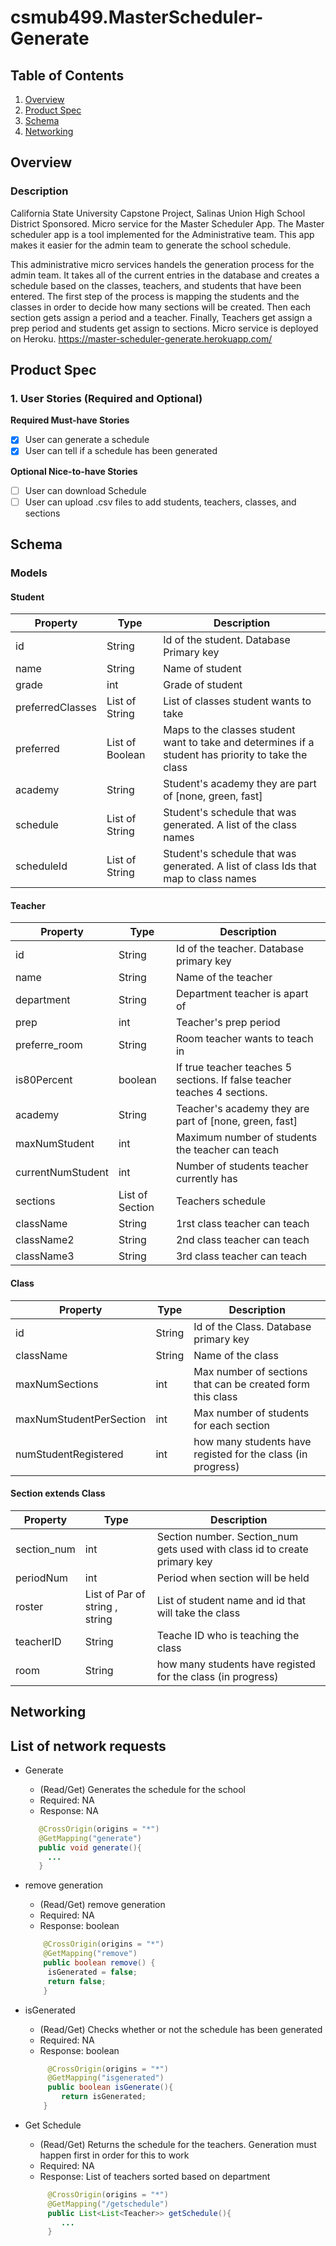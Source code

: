 # csmub499.MasterScheduler-Generate

## Table of Contents
1. [Overview](#Overview)
2. [Product Spec](#Product-Spec)
3. [Schema](#Schema)
4. [Networking](#Networking)

## Overview
### Description
California State University Capstone Project, Salinas Union High School District Sponsored. Micro service for the Master Scheduler App.
The Master scheduler app is a tool implemented for the Administrative team. This app makes it easier for the admin team to generate the school schedule. 

This administrative micro services handels the generation process for the admin team. It takes all of the current entries in the database and creates a schedule based on the classes, teachers, and students that have been entered. 
The first step of the process is mapping the students and the classes in order to decide how many sections will be created. Then each section gets assign a period and a teacher. Finally, Teachers get assign a prep period and students get assign to sections.
Micro service is deployed on Heroku. https://master-scheduler-generate.herokuapp.com/

## Product Spec

### 1. User Stories (Required and Optional)

**Required Must-have Stories**
  - [X] User can generate a schedule 
  - [X] User can tell if a schedule has been generated

**Optional Nice-to-have Stories**
  - [ ] User can download Schedule
  - [ ] User can upload .csv files to add students, teachers, classes, and sections

## Schema 

### Models
#### Student
|Property|Type|Description|
|---|---|---|
|id|String|Id of the student. Database Primary key|
|name|String|Name of student|
|grade|int|Grade of student|
|preferredClasses|List of String|List of classes student wants to take|
|preferred|List of Boolean|Maps to the classes student want to take and determines if a student has priority to take the class|
|academy|String|Student's academy they are part of [none, green, fast]|
|schedule|List of String|Student's schedule that was generated. A list of the class names|
|scheduleId|List of String|Student's schedule that was generated. A list of class Ids that map to class names|

#### Teacher
|Property|Type|Description|
|---|---|---|
|id|String|Id of the teacher. Database primary key|
|name|String|Name of the teacher|
|department|String|Department teacher is apart of|
|prep|int|Teacher's prep period|
|preferre_room|String|Room teacher wants to teach in|
|is80Percent|boolean|If true teacher teaches 5 sections. If false teacher teaches 4 sections.|
|academy|String|Teacher's academy they are part of [none, green, fast]|
|maxNumStudent|int|Maximum number of students the teacher can teach|
|currentNumStudent|int|Number of students teacher currently has|
|sections|List of Section|Teachers schedule|
|className|String|1rst class teacher can teach|
|className2|String|2nd class teacher can teach|
|className3|String|3rd class teacher can teach|

#### Class
|Property|Type|Description|
|---|---|---|
|id|String|Id of the Class. Database primary key|
|className|String|Name of the class|
|maxNumSections|int|Max number of sections that can be created form this class|
|maxNumStudentPerSection|int|Max number of students for each section|
|numStudentRegistered|int|how many students have registed for the class (in progress)|
    
#### Section extends Class
|Property|Type|Description|
|---|---|---|
|section_num|int|Section number. Section_num gets used with class id to create primary key|
|periodNum|int|Period when section will be held|
|roster|List of Par of string , string|List of student name and id that will take the class|
|teacherID|String|Teache ID who is teaching the class|
|room|String|how many students have registed for the class (in progress)|

## Networking
## List of network requests
- Generate 
    - (Read/Get) Generates the schedule for the school
    - Required: NA
    - Response: NA
     ``` java
        @CrossOrigin(origins = "*")
        @GetMapping("generate")
        public void generate(){
          ...
        }
    ```
- remove generation 
  - (Read/Get) remove generation 
  - Required: NA
  - Response: boolean
   ``` java
       @CrossOrigin(origins = "*")
       @GetMapping("remove")
       public boolean remove() {
        isGenerated = false;
        return false;
       }
  ```

- isGenerated 
  - (Read/Get) Checks whether or not the schedule has been generated
  - Required: NA
  - Response: boolean
   ``` java
        @CrossOrigin(origins = "*")
        @GetMapping("isgenerated")
        public boolean isGenerate(){
           return isGenerated;
       }
  ```
  
- Get Schedule 
  - (Read/Get) Returns the schedule for the teachers. Generation must happen first in order for this to work
  - Required: NA
  - Response: List of teachers sorted based on department
   ``` java
        @CrossOrigin(origins = "*")
        @GetMapping("/getschedule")
        public List<List<Teacher>> getSchedule(){
           ...
        }
  ```


